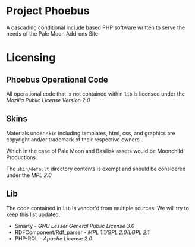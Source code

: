 Project Phoebus
===
A cascading conditional include based PHP software written to serve the needs of the Pale Moon Add-ons Site

Licensing
===
Phoebus Operational Code
---
All operational code that is not contained within `lib` is licensed under the *Mozilla Public License Version 2.0*

Skins
---
Materials under `skin` including templates, html, css, and graphics are copyright and/or trademark of their respective owners.

Which in the case of Pale Moon and Basilisk assets would be Moonchild Productions.

The `skin/default` directory contents is exempt and should be considered under the *MPL 2.0*

Lib
---
The code contained in `lib` is vendor'd from multiple sources. We will try to keep this list updated.

- Smarty - *GNU Lesser General Public License 3.0*
- RDFComponent/Rdf_parser - *MPL 1.1/GPL 2.0/LGPL 2.1*
- PHP-RQL - *Apache License 2.0*


